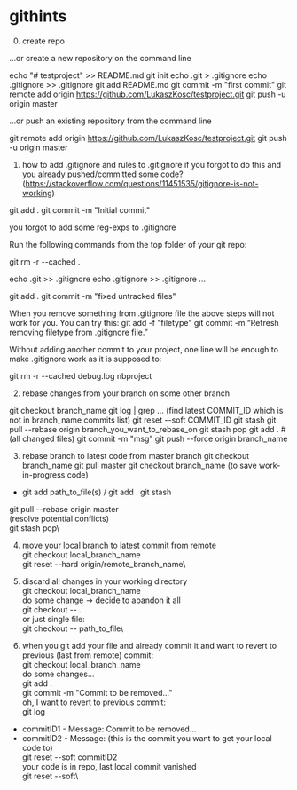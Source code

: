 # githints

0. create repo

…or create a new repository on the command line

echo "# testproject" >> README.md
git init
echo .git > .gitignore
echo .gitignore >> .gitignore
git add README.md
git commit -m "first commit"
git remote add origin https://github.com/LukaszKosc/testproject.git
git push -u origin master


…or push an existing repository from the command line

git remote add origin https://github.com/LukaszKosc/testproject.git
git push -u origin master


1. how to add .gitignore and rules to .gitignore if you forgot to do this and you already pushed/committed some code?
(https://stackoverflow.com/questions/11451535/gitignore-is-not-working)

git add .
git commit -m "Initial commit" 

you forgot to add some reg-exps to .gitignore

Run the following commands from the top folder of your git repo:

git rm -r --cached .

echo .git >> .gitignore
echo .gitignore >> .gitignore
...

git add .
git commit -m "fixed untracked files"

When you remove something from .gitignore file the above steps will not work for you. You can try this:
git add -f "filetype"
git commit -m “Refresh removing filetype from .gitignore file.”

Without adding another commit to your project, one line will be enough to make .gitignore work as it is supposed to:

git rm -r --cached debug.log nbproject

2. rebase changes from your branch on some other branch

git checkout branch_name
git log | grep ... (find latest COMMIT_ID which is not in branch_name commits list)
git reset --soft COMMIT_ID
git stash
git pull --rebase origin branch_you_want_to_rebase_on
git stash pop
git add . # (all changed files)
git commit -m "msg"
git push --force origin branch_name

3. rebase branch to latest code from master branch
git checkout branch_name
git pull master
git checkout branch_name 
(to save work-in-progress code)
- git add path_to_file(s) / git add .
  git stash

git pull --rebase origin master\
(resolve potential conflicts)\
git stash pop\

4. move your local branch to latest commit from remote\
git checkout local_branch_name\
git reset --hard origin/remote_branch_name\

5. discard all changes in your working directory\
git checkout local_branch_name\
do some change -> decide to abandon it all\
git checkout -- .\
or just single file:\
git checkout -- path_to_file\

7. when you git add your file and already commit it and want to revert to previous (last from remote) commit:\
git checkout local_branch_name\
do some changes...\
git add . \
git commit -m "Commit to be removed..."\
oh, I want to revert to previous commit:\
git log
- commitID1 - Message: Commit to be removed...
- commitID2 - Message: (this is the commit you want to get your local code to)\
git reset --soft commitID2\
your code is in repo, last local commit vanished\
git reset --soft\


